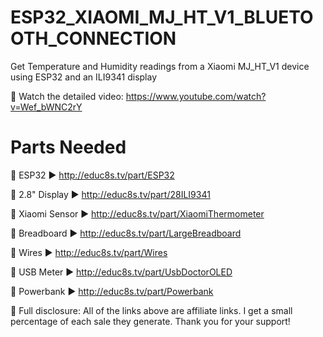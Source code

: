 # ESP32_XIAOMI_MJ_HT_V1_BLUETOOTH_CONNECTION
 Get Temperature and Humidity readings from a Xiaomi MJ_HT_V1 device using ESP32 and an ILI9341 display
 
 🎥 Watch the detailed video: https://www.youtube.com/watch?v=Wef_bWNC2rY
 
 # Parts Needed

🛒 ESP32 ▶ http://educ8s.tv/part/ESP32

🛒 2.8" Display ▶ http://educ8s.tv/part/28ILI9341

🛒 Xiaomi Sensor ▶ http://educ8s.tv/part/XiaomiThermometer

🛒 Breadboard ▶ http://educ8s.tv/part/LargeBreadboard

🛒 Wires ▶ http://educ8s.tv/part/Wires

🛒 USB Meter ▶ http://educ8s.tv/part/UsbDoctorOLED

🛒 Powerbank ▶ http://educ8s.tv/part/Powerbank

💖 Full disclosure: All of the links above are affiliate links. I get a small percentage of each sale they generate. Thank you for your support!

